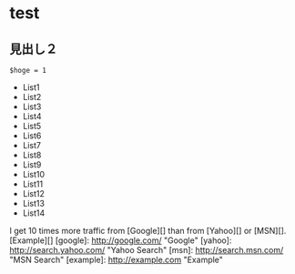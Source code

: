 # test

## 見出し２
`$hoge = 1`
* List1
* List2
* List3
* List4
* List5
* List6
* List7
* List8
* List9
* List10
* List11
* List12    
* List13
* List14


I get 10 times more traffic from [Google][] than from
[Yahoo][] or [MSN][].
[Example][]
[google]: http://google.com/        "Google"
[yahoo]:  http://search.yahoo.com/  "Yahoo Search"
[msn]:    http://search.msn.com/    "MSN Search"
[example]: http://example.com "Example"
